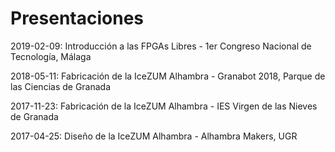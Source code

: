 # Presentaciones
2019-02-09: Introducción a las FPGAs Libres - 1er Congreso Nacional de Tecnología, Málaga

2018-05-11: Fabricación de la IceZUM Alhambra - Granabot 2018, Parque de las Ciencias de Granada

2017-11-23: Fabricación de la IceZUM Alhambra - IES Virgen de las Nieves de Granada

2017-04-25: Diseño de la IceZUM Alhambra - Alhambra Makers, UGR
